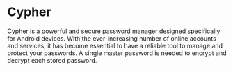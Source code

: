 # Cypher
Cypher is a powerful and secure password manager designed specifically for Android devices. With the ever-increasing number of online accounts and services, it has become essential to have a reliable tool to manage and protect your passwords. A single master password is needed to encrypt and decrypt each stored password.
